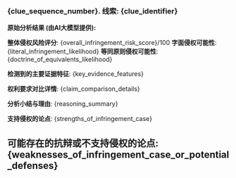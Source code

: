 ### {clue_sequence_number}. 线索: {clue_identifier}

**原始分析结果 (由AI大模型提供):**

**整体侵权风险评分**: {overall_infringement_risk_score}/100
**字面侵权可能性**: {literal_infringement_likelihood}
**等同原则侵权可能性**: {doctrine_of_equivalents_likelihood}

**检测到的主要证据特征**:
{key_evidence_features}

**权利要求对比详情**:
{claim_comparison_details}

**分析小结与理由**:
{reasoning_summary}

**支持侵权的论点**:
{strengths_of_infringement_case}

**可能存在的抗辩或不支持侵权的论点**:
{weaknesses_of_infringement_case_or_potential_defenses}
---
